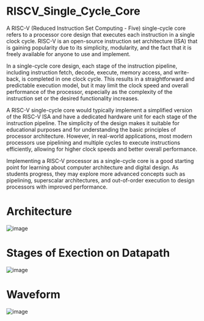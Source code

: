 # RISCV_Single_Cycle_Core

A RISC-V (Reduced Instruction Set Computing - Five) single-cycle core refers to a processor core design that executes each instruction in a single clock cycle. RISC-V is an open-source instruction set architecture (ISA) that is gaining popularity due to its simplicity, modularity, and the fact that it is freely available for anyone to use and implement.

In a single-cycle core design, each stage of the instruction pipeline, including instruction fetch, decode, execute, memory access, and write-back, is completed in one clock cycle. This results in a straightforward and predictable execution model, but it may limit the clock speed and overall performance of the processor, especially as the complexity of the instruction set or the desired functionality increases.

A RISC-V single-cycle core would typically implement a simplified version of the RISC-V ISA and have a dedicated hardware unit for each stage of the instruction pipeline. The simplicity of the design makes it suitable for educational purposes and for understanding the basic principles of processor architecture. However, in real-world applications, most modern processors use pipelining and multiple cycles to execute instructions efficiently, allowing for higher clock speeds and better overall performance.

Implementing a RISC-V processor as a single-cycle core is a good starting point for learning about computer architecture and digital design. As students progress, they may explore more advanced concepts such as pipelining, superscalar architectures, and out-of-order execution to design processors with improved performance.

# Architecture
![image](https://github.com/swapnilanand123/RISCV_Single_Cycle_Core/assets/143795450/3f8e61bc-0e89-4b5a-b58e-159af0b4c0ef)

# Stages	of	Exection	on Datapath
![image](https://github.com/swapnilanand123/RISCV_Single_Cycle_Core/assets/143795450/ded8fe12-7968-43b1-822e-e3b4dd5a935c)

# Waveform
![image](https://github.com/swapnilanand123/RISCV_Single_Cycle_Core/assets/143795450/da8cb198-d6f8-44e2-a839-81c752d61091)


